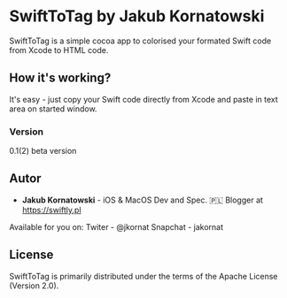 # SwiftToTag by Jakub Kornatowski

SwiftToTag is a simple cocoa app to colorised your formated Swift code from Xcode to HTML code. 

## How it's working?

It's easy - just copy your Swift code directly from Xcode and paste in text area on started window.

### Version

0.1(2) beta version

## Autor

* **Jakub Kornatowski** - iOS & MacOS Dev and Spec. 
🇵🇱 Blogger at https://swiftly.pl

Available for you on: 
Twiter - @jkornat
Snapchat - jakornat

## License

SwiftToTag is primarily distributed under the terms of the Apache License (Version 2.0).
